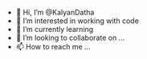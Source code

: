 - 👋 Hi, I’m @KalyanDatha
- 👀 I’m interested in working with code
- 🌱 I’m currently learning 
- 💞️ I’m looking to collaborate on ...
- 📫 How to reach me ...

<!---
KalyanDatha/KalyanDatha is a ✨ special ✨ repository because its `README.md` (this file) appears on your GitHub profile.
You can click the Preview link to take a look at your changes.
--->
